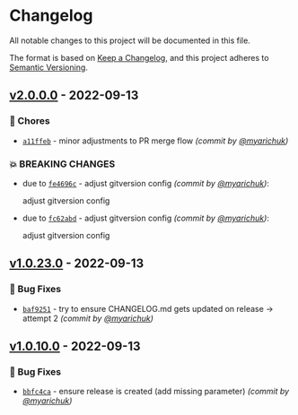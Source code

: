 # Changelog
All notable changes to this project will be documented in this file.

The format is based on [Keep a Changelog](https://keepachangelog.com/en/1.0.0/),
and this project adheres to [Semantic Versioning](https://semver.org/spec/v2.0.0.html).

## [v2.0.0.0] - 2022-09-13
### :wrench: Chores
- [`a11ffeb`](https://github.com/myarichuk/Library.Template/commit/a11ffeb94f3f69328dc26b4ab326957c8274eef6) - minor adjustments to PR merge flow *(commit by [@myarichuk](https://github.com/myarichuk))*

### :boom: BREAKING CHANGES
- due to [`fe4696c`](https://github.com/myarichuk/Library.Template/commit/fe4696c697b5f8816131fe7da24af1bf06a0235b) - adjust gitversion config *(commit by [@myarichuk](https://github.com/myarichuk))*:

  adjust gitversion config

- due to [`fc62abd`](https://github.com/myarichuk/Library.Template/commit/fc62abd3cc8cfef87fa337476fd577a30815c32f) - adjust gitversion config *(commit by [@myarichuk](https://github.com/myarichuk))*:

  adjust gitversion config


## [v1.0.23.0] - 2022-09-13
### :bug: Bug Fixes
- [`baf9251`](https://github.com/myarichuk/Library.Template/commit/baf92514fb00d64d4d4f7cfba46e9ebbc5c8be6f) - try to ensure CHANGELOG.md gets updated on release -> attempt 2 *(commit by [@myarichuk](https://github.com/myarichuk))*


## [v1.0.10.0] - 2022-09-13
### :bug: Bug Fixes
- [`bbfc4ca`](https://github.com/myarichuk/Library.Template/commit/bbfc4ca34650fca71e86bbaa3c177ca892bccf85) - ensure release is created (add missing parameter) *(commit by [@myarichuk](https://github.com/myarichuk))*


[v1.0.10.0]: https://github.com/myarichuk/Library.Template/compare/v1.0.9.0...v1.0.10.0
[v1.0.23.0]: https://github.com/myarichuk/Library.Template/compare/v1.0.22.0...v1.0.23.0
[v2.0.0.0]: https://github.com/myarichuk/Library.Template/compare/v1.0.23.0...v2.0.0.0